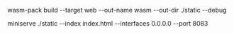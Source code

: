 wasm-pack build --target web --out-name wasm --out-dir ./static --debug


miniserve ./static --index index.html --interfaces 0.0.0.0 --port 8083


